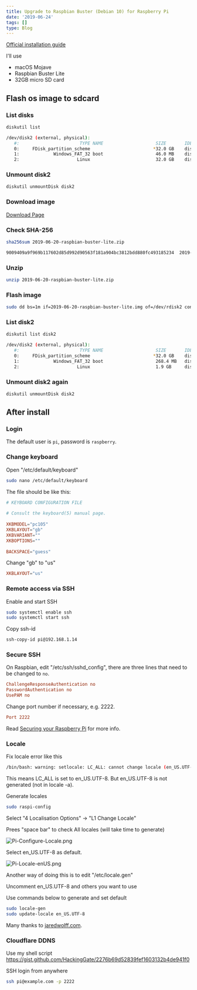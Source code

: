 ```yaml
---
title: Upgrade to Raspbian Buster (Debian 10) for Raspberry Pi
date: '2019-06-24'
tags: []
type: Blog
---
```


[Official installation guide](https://www.raspberrypi.org/documentation/installation/installing-images/README.md)

I'll use

- macOS Mojave
- Raspbian Buster Lite
- 32GB micro SD card

## Flash os image to sdcard

### List disks

```sh
diskutil list
```

```sh
/dev/disk2 (external, physical):
   #:                       TYPE NAME                    SIZE       IDENTIFIER
   0:     FDisk_partition_scheme                        *32.0 GB    disk2
   1:             Windows_FAT_32 boot                    46.0 MB    disk2s1
   2:                      Linux                         32.0 GB    disk2s2
```

### Unmount disk2

```sh
diskutil unmountDisk disk2
```

### Download image

[Download Page](https://www.raspberrypi.org/downloads/raspbian/)

### Check SHA-256

```sh
sha256sum 2019-06-20-raspbian-buster-lite.zip
```

```sh
9009409a9f969b117602d85d992d90563f181a904bc3812bdd880fc493185234  2019-06-20-raspbian-buster-lite.zip
```

### Unzip

```sh
unzip 2019-06-20-raspbian-buster-lite.zip
```

### Flash image

```sh
sudo dd bs=1m if=2019-06-20-raspbian-buster-lite.img of=/dev/rdisk2 conv=sync
```

### List disk2

```sh
diskutil list disk2
```

```sh
/dev/disk2 (external, physical):
   #:                       TYPE NAME                    SIZE       IDENTIFIER
   0:     FDisk_partition_scheme                        *32.0 GB    disk2
   1:             Windows_FAT_32 boot                    268.4 MB   disk2s1
   2:                      Linux                         1.9 GB     disk2s2
```

### Unmount disk2 again

```sh
diskutil unmountDisk disk2
```

## After install

### Login

The default user is `pi`, password is `raspberry`.

### Change keyboard

Open "/etc/default/keyboard"

```sh
sudo nano /etc/default/keyboard
```

The file should be like this:

```conf
# KEYBOARD CONFIGURATION FILE
 
# Consult the keyboard(5) manual page.
 
XKBMODEL="pc105"
XKBLAYOUT="gb"
XKBVARIANT=""
XKBOPTIONS=""
 
BACKSPACE="guess"
```

Change "gb" to "us"

```conf
XKBLAYOUT="us"
```

### Remote access via SSH

Enable and start SSH

```sh
sudo systemctl enable ssh
sudo systemctl start ssh
```

Copy ssh-id

```sh
ssh-copy-id pi@192.168.1.14
```

### Secure SSH

On Raspbian, edit "/etc/ssh/sshd_config", there are three lines that need to be changed to `no`.

```conf
ChallengeResponseAuthentication no
PasswordAuthentication no
UsePAM no
```

Change port number if necessary, e.g. 2222.

```conf
Port 2222
```

Read [Securing your Raspberry Pi](https://www.raspberrypi.org/documentation/configuration/security.md) for more info.

### Locale

Fix locale error like this

```sh
/bin/bash: warning: setlocale: LC_ALL: cannot change locale (en_US.UTF-8)
```

This means LC_ALL is set to en_US.UTF-8. But en_US.UTF-8 is not generated (not in locale -a).

Generate locales

```sh
sudo raspi-config
```

Select "4 Localisation Options" -> "L1 Change Locale"

Prees "space bar" to check All locales (will take time to generate)

![Pi-Configure-Locale.png](/static/images/Pi-Configure-Locale.png)

Select en_US.UTF-8 as default.

![Pi-Locale-enUS.png](/static/images/Pi-Locale-enUS.png)

Another way of doing this is to edit "/etc/locale.gen"

Uncomment en_US.UTF-8 and others you want to use

Use commands below to generate and set default

```sh
sudo locale-gen
sudo update-locale en_US.UTF-8
```

Many thanks to [jaredwolff.com](https://www.jaredwolff.com/raspberry-pi-setting-your-locale).

### Cloudflare DDNS

Use my shell script  
https://gist.github.com/HackingGate/2276b69d52839fef1603132b4de941f0

SSH login from anywhere

```sh
ssh pi@example.com -p 2222
```

